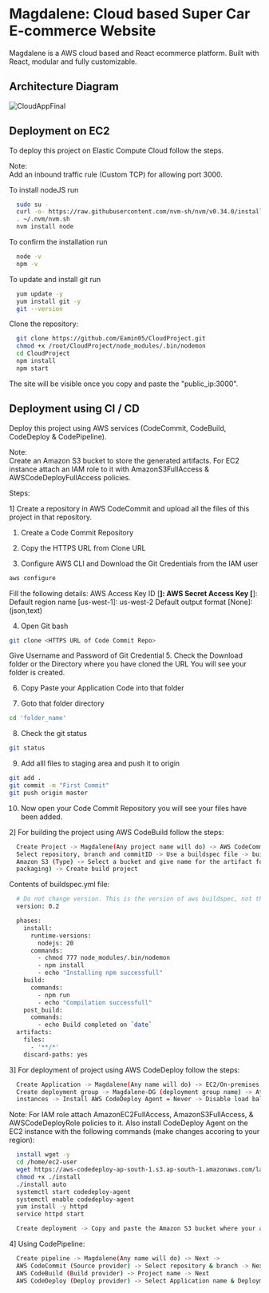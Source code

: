 
# Magdalene: Cloud based Super Car E-commerce Website

Magdalene is a AWS cloud based and React ecommerce platform. Built with React, modular and fully customizable.

## Architecture Diagram

![CloudAppFinal](https://github.com/Aman8593/Cloud_CICD/assets/104978692/cbcf7798-f56d-4956-af0a-50803ffe03ae)


## Deployment on EC2

To deploy this project on Elastic Compute Cloud follow the steps.

Note:  
Add an inbound traffic rule (Custom TCP) for allowing port 3000.


To install nodeJS run

```bash
  sudo su -
  curl -o- https://raw.githubusercontent.com/nvm-sh/nvm/v0.34.0/install.sh | bash
  . ~/.nvm/nvm.sh
  nvm install node
```
To confirm the installation run
```bash
  node -v
  npm -v
```

To update and install git run
```bash
  yum update -y
  yum install git -y
  git --version
```
Clone the repository:
```bash
  git clone https://github.com/Eamin05/CloudProject.git
  chmod +x /root/CloudProject/node_modules/.bin/nodemon
  cd CloudProject
  npm install
  npm start
```

The site will be visible once you copy and paste the "public_ip:3000".
## Deployment using CI / CD

Deploy this project using AWS services (CodeCommit, CodeBuild, CodeDeploy & CodePipeline).

Note:  
Create an Amazon S3 bucket to store the generated artifacts. For EC2 instance attach an IAM role to it with AmazonS3FullAccess & AWSCodeDeployFullAccess policies.

Steps:  

1] Create a repository in AWS CodeCommit and upload all the files of this project in that repository.

1. Create a Code Commit Repository
      
2. Copy the HTTPS URL from Clone URL
      
3. Configure AWS CLI and Download the Git Credentials from the IAM user   
```bash
aws configure
```
Fill the following details:
AWS Access Key ID [****]:
AWS Secret Access Key [****]:
Default region name [us-west-1]: us-west-2
Default output format [None]:(json,text)
      
4. Open Git bash
```bash
git clone <HTTPS URL of Code Commit Repo>
```
Give Username and Password of Git Credential
5. Check the Download folder or the Directory where you have cloned the URL You will see your folder is created.

6. Copy Paste your Application Code into that folder

7. Goto that folder directory
```bash
cd 'folder_name'
```

8. Check the git status
```bash
git status
```

9. Add alll files to staging area and push it to origin
```bash
git add .
git commit -m "First Commit"
git push origin master
```
10. Now open your Code Commit Repository you will see your files have been added.
      
      
  

2] For building the project using AWS CodeBuild follow the steps:

```bash
  Create Project -> Magdalene(Any project name will do) -> AWS CodeCommit (Source provider) ->
  Select repository, branch and commitID -> Use a buildspec file -> buildspec.yml -> Artifacts ->
  Amazon S3 (Type) -> Select a bucket and give name for the artifact folder -> Zip (Artifacts 
  packaging) -> Create build project
```
Contents of buildspec.yml file:
```bash
  # Do not change version. This is the version of aws buildspec, not the version of your buldspec file.
  version: 0.2

  phases:
    install:
      runtime-versions:
        nodejs: 20 
      commands:
        - chmod 777 node_modules/.bin/nodemon
        - npm install
        - echo "Installing npm successfull"
    build:
      commands:
        - npm run
        - echo "Compilation successfull"
    post_build:
      commands:
        - echo Build completed on `date`
  artifacts:
    files:
      - '**/*'
    discard-paths: yes
```
  3] For deployment of project using AWS CodeDeploy follow the steps:

```bash
  Create Application -> Magdalene(Any name will do) -> EC2/On-premises (Compute platform) ->
  Create deployment group -> Magdalene-DG (deployment group name) -> Attach role -> Amazon EC2 
  instances -> Install AWS CodeDeploy Agent = Never -> Disable load balancing -> Create
```

Note: For IAM role attach AmazonEC2FullAccess, AmazonS3FullAccess, & AWSCodeDeployRole policies to it. Also install CodeDeploy Agent on the EC2 instance with the following commands (make changes accoring to your region):


```bash
  install wget -y
  cd /home/ec2-user
  wget https://aws-codedeploy-ap-south-1.s3.ap-south-1.amazonaws.com/latest/install
  chmod +x ./install
  ./install auto
  systemctl start codedeploy-agent
  systemctl enable codedeploy-agent
  yum install -y httpd
  service httpd start
```

```bash
  Create deployment -> Copy and paste the Amazon S3 bucket where your artifacts is stored ->  Create
```

4] Using CodePipeline:
```bash
  Create pipeline -> Magdalene(Any name will do) -> Next -> 
  AWS CodeCommit (Source provider) -> Select repository & branch -> Next
  AWS CodeBuild (Build provider) -> Project name -> Next
  AWS CodeDeploy (Deploy provider) -> Select Application name & Deployment group -> Create
```
